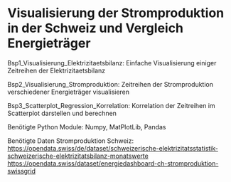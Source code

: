 # Visualisierung der Stromproduktion in der Schweiz und Vergleich Energieträger

Bsp1_Visualisierung_Elektrizitaetsbilanz: Einfache Visualisierung einiger Zeitreihen der Elektrizitaetsbilanz

Bsp2_Visualisierung_Stromproduktion: Zeitreihen der Stromproduktion verschiedener Energieträger visualisieren

Bsp3_Scatterplot_Regression_Korrelation: Korrelation der Zeitreihen im Scatterplot darstellen und berechnen

Benötigte Python Module: Numpy, MatPlotLib, Pandas

Benötigte Daten Stromproduktion Schweiz: 
  https://opendata.swiss/de/dataset/schweizerische-elektrizitatsstatistik-schweizerische-elektrizitatsbilanz-monatswerte
  https://opendata.swiss/dataset/energiedashboard-ch-stromproduktion-swissgrid


